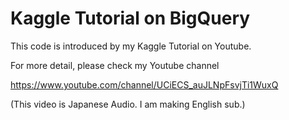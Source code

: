 
# Kaggle Tutorial on BigQuery

This code is introduced by my Kaggle Tutorial on Youtube.

For more detail, please check my Youtube channel

https://www.youtube.com/channel/UCiECS_auJLNpFsvjTi1WuxQ

(This video is Japanese Audio. I am making English sub.)